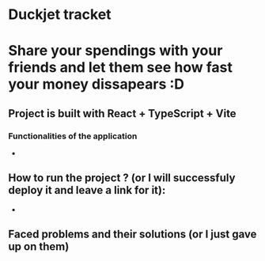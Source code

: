 # Duckjet tracket
# Share your spendings with your friends and let them see how fast your money dissapears :D

## Project is built with React + TypeScript + Vite

### Functionalities of the application
- 

## How to run the project ? (or I will successfuly deploy it and leave a link for it): 
- 


## Faced problems and their solutions (or I just gave up on them)
